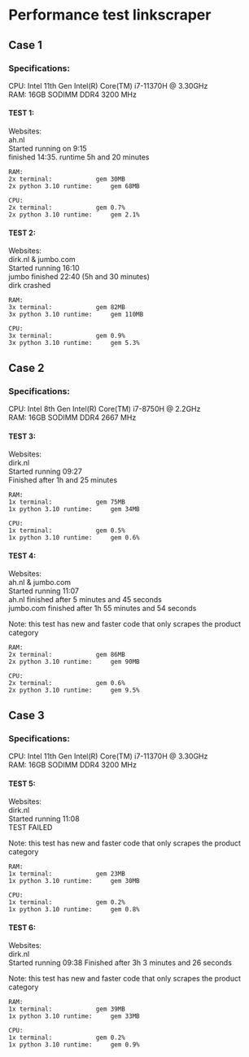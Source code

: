 # Performance test linkscraper
## Case 1
### Specifications:
CPU: Intel 11th Gen Intel(R) Core(TM) i7-11370H @ 3.30GHz  
RAM: 16GB SODIMM DDR4 3200 MHz  

#### TEST 1:
Websites:  
ah.nl  
Started running on 9:15  
finished 14:35. runtime 5h and 20 minutes  


	RAM:
	2x terminal:		    gem 30MB
	2x python 3.10 runtime:	    gem 68MB
	
	CPU:
	2x terminal:		    gem 0.7%
	2x python 3.10 runtime:	    gem 2.1%
	
#### TEST 2:
Websites:  
dirk.nl & jumbo.com  
Started running 16:10  
jumbo finished 22:40 (5h and 30 minutes)  
dirk crashed

	RAM:
	3x terminal:		    gem 82MB
	3x python 3.10 runtime:	    gem 110MB
	
	CPU:
	3x terminal:		    gem 0.9%
	3x python 3.10 runtime:	    gem 5.3%

## Case 2
### Specifications:
CPU: Intel 8th Gen Intel(R) Core(TM) i7-8750H @ 2.2GHz  
RAM: 16GB SODIMM DDR4 2667 MHz  

#### TEST 3:
Websites:  
dirk.nl  
Started running 09:27  
Finished after 1h and 25 minutes

	RAM:
	1x terminal:		    gem 75MB
	1x python 3.10 runtime:	    gem 34MB
	
	CPU:
	1x terminal:		    gem 0.5%
	1x python 3.10 runtime:	    gem 0.6%
	
#### TEST 4:
Websites:  
ah.nl & jumbo.com  
Started running 11:07  
ah.nl finished after 5 minutes and 45 seconds  
jumbo.com finished after 1h 55 minutes and 54 seconds  
  
Note: this test has new and faster code that only scrapes the product category  

	RAM:
	2x terminal:		    gem 86MB
	2x python 3.10 runtime:	    gem 90MB
	
	CPU:
	2x terminal:		    gem 0.6%
	2x python 3.10 runtime:	    gem 9.5%

## Case 3
### Specifications:
CPU: Intel 11th Gen Intel(R) Core(TM) i7-11370H @ 3.30GHz  
RAM: 16GB SODIMM DDR4 3200 MHz  

#### TEST 5:
Websites:  
dirk.nl  
Started running 11:08  
TEST FAILED
  
Note: this test has new and faster code that only scrapes the product category  

	RAM:
	1x terminal:		    gem 23MB
	1x python 3.10 runtime:	    gem 30MB
	
	CPU:
	1x terminal:		    gem 0.2%
	1x python 3.10 runtime:	    gem 0.8%

#### TEST 6:
Websites:  
dirk.nl  
Started running 09:38
Finished after 3h 3 minutes and 26 seconds

Note: this test has new and faster code that only scrapes the product category  

	RAM:
	1x terminal:		    gem 39MB
	1x python 3.10 runtime:	    gem 33MB
	
	CPU:
	1x terminal:		    gem 0.2%
	1x python 3.10 runtime:	    gem 0.9%